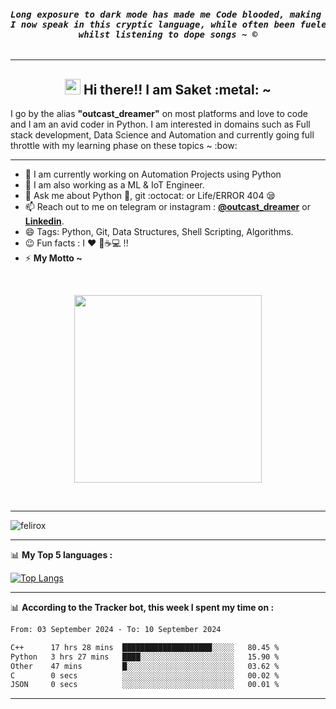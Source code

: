 <pre><i><b><h4 align="center">Long exposure to dark mode has made me Code blooded, making me addicted to the unique parseltongue, Python.<br>I now speak in this cryptic language, while often been fueled from the energy of black coffee<br>whilst listening to dope songs ~ ©</h4></b></i></pre>
<hr>
<h2 align="center"><img src="https://media.giphy.com/media/hvRJCLFzcasrR4ia7z/giphy.gif" width="25px" /> Hi there!! I am Saket :metal: ~ </h2>
I go by the alias <b>"outcast_dreamer"</b> on most platforms and love to code and I am an avid coder in Python. I am interested in domains such as Full stack development, Data Science and Automation and currently going full throttle with my learning phase on these topics ~ :bow:
<hr> 

<!--
**outcastdreamer/outcastdreamer** is a ✨ _special_ ✨ repository because its `README.md` (this file) appears on your GitHub profile.

Here are some ideas to get you started:
- 👯 I’m looking to collaborate on ...
- 🤔 I’m looking for help with ...

- ⚡ Fun fact:
-->

- 🔭 I am currently working on Automation Projects using Python
- 🌱 I am also working as a ML & IoT Engineer. 
- 💬 Ask me about Python :snake:,  git :octocat: or Life/ERROR 404 :sleepy:
- 📫 Reach out to me on telegram or instagram : <b>[@outcast_dreamer](https://www.instagram.com/outcast_dreamer/)</b> or <b>[Linkedin](https://www.linkedin.com/in/saket-savarn/)</b>.
- 😄 Tags: Python, Git, Data Structures, Shell Scripting, Algorithms.
- :wink: Fun facts : I :heart: :musical_note::coffee::computer: !!
- ⚡ <b>My Motto ~</b>

<br>
<p align="center" width="100%">
<img src="https://media.giphy.com/media/USV0ym3bVWQJJmNu3N/giphy.gif" height="300" width="300" align="center" />
</p>
<br>
<hr>
<p align="left"> <img src="https://komarev.com/ghpvc/?username=outcastdreamer" alt="felirox" /> </p>
<hr>

:bar_chart: **My Top 5 languages :**<br>
 
[![Top Langs](https://github-readme-stats.vercel.app/api/top-langs/?username=outcastdreamer&layout=compact&show_icons=true)](https://github.com/anuraghazra/github-readme-stats)


<hr>

📊 **According to the Tracker bot, this week I spent my time on :**
<br>

<!--START_SECTION:waka-->

```txt
From: 03 September 2024 - To: 10 September 2024

C++      17 hrs 28 mins  ████████████████████░░░░░   80.45 %
Python   3 hrs 27 mins   ████░░░░░░░░░░░░░░░░░░░░░   15.90 %
Other    47 mins         █░░░░░░░░░░░░░░░░░░░░░░░░   03.62 %
C        0 secs          ░░░░░░░░░░░░░░░░░░░░░░░░░   00.02 %
JSON     0 secs          ░░░░░░░░░░░░░░░░░░░░░░░░░   00.01 %
```

<!--END_SECTION:waka-->

<hr>
